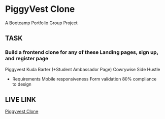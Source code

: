 # PiggyVest Clone
 A Bootcamp Portfolio Group Project


## TASK

### Build a frontend clone for any of these Landing pages, sign up, and register page
 Piggyvest
 Kuda
 Barter (+Student Ambassador Page)
 Cowrywise
 Side Hustle

* Requirements
 Mobile responsiveness
 Form validation
 80% compliance to design


## LIVE LINK
[Piggyvest Clone](https://piggyvest-cloner.netlify.app/)
